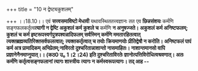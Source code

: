 +++
title = "10 न द्वेष्ट्यकुशलम्"

+++
।।18.10।। एवं **सत्त्वसमाविष्टो मेधावी** यथावस्थिततत्त्वज्ञानः तत एव
**छिन्नसंशयः** कर्मणि सङ्गफलकर्तृत्व**त्यागी न द्वेष्टि अकुशलं कर्म
कुशले च** कर्मणि **न अनुषज्जते। अकुशलं कर्म अनिष्टफलम्; कुशलं च कर्म
इष्टरूपस्वर्गपुत्रपश्वन्नादिफलम् सर्वस्मिन् कर्मणि ममतारहितत्वात्
त्यक्तब्रह्मव्यतिरिक्तसर्वफलत्वात्; त्यक्तकर्तृत्वात् च तयोः क्रियमाणयोः
प्रीतिद्वेषौ न करोति। अनिष्टफलं पापं कर्म अत्र प्रामादिकम्
अभिप्रेतम्;नाविरतो दुश्चरितान्नाशान्तो नासमाहितः। नाशान्तमानसो वापि
प्रज्ञानेनैनमाप्नुयात्।। (कठ0 उ₀ 1।2।24) इति दुश्चरिताविरतेः
ज्ञानोत्पत्तिविरोधित्वश्रवणात्। अतः कर्मणि कर्तृत्वसङ्गफलानां त्यागः
शास्त्रीयः त्यागः न कर्मस्वरूपत्यागः। तद् आह --**
